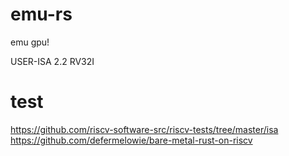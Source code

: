 # emu-rs
emu gpu!

USER-ISA 2.2
RV32I

# test
https://github.com/riscv-software-src/riscv-tests/tree/master/isa
https://github.com/defermelowie/bare-metal-rust-on-riscv